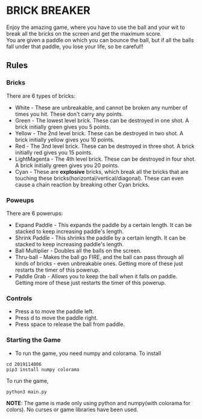 # BRICK BREAKER
Enjoy the amazing game, where you have to use the ball and your wit to break all the bricks on the screen and get the maximum score.  
You are given a paddle on which you can bounce the ball, but if all the balls fall under that paddle, you lose your life, so be careful!!  
## Rules
### Bricks
There are 6 types of bricks:
* White - These are unbreakable, and cannot be broken any number of times you hit. These don't carry any points.
* Green - The lowest level brick. These can be destroyed in one shot. A brick initially green gives you 5 points.
* Yellow - The 2nd level brick. These can be destroyed in two shot. A brick initially yellow gives you 10 points.
* Red - The 3nd level brick. These can be destroyed in three shot. A brick initially red gives you 15 points.
* LightMagenta - The 4th level brick. These can be destroyed in four shot. A brick initially green gives you 20 points.
* Cyan - These are **explosive** bricks, which break all the bricks that are touching these bricks(horizontal/vertical/diagonal). These can even cause a chain reaction by breaking other Cyan bricks.
### Poweups
There are 6 powerups:
* Expand Paddle - This expands the paddle by a certain length. It can be stacked to keep increasing paddle's length.
* Shrink Paddle - This shrinks the paddle by a certain length. It can be stacked to keep increasing paddle's length.
* Ball Multiplier - Doubles all the balls on the screen.
* Thru-ball - Makes the ball go FIRE, and the ball can pass through all kinds of bricks - even unbreakable ones. Getting more of these just restarts the timer of this powerup.
* Paddle Grab - Allows you to keep the ball when it falls on paddle. Getting more of these just restarts the timer of this powerup.
### Controls
* Press a to move the paddle left.
* Press d to move the paddle right.
* Press space to release the ball from paddle.
### Starting the Game
* To run the game, you need numpy and colorama. To install 
```
cd 2019114006
pip3 install numpy colorama
```
To run the game,
```
python3 main.py
```
**NOTE**: The game is made only using python and numpy(with colorama for colors). No curses or game libraries have been used.

